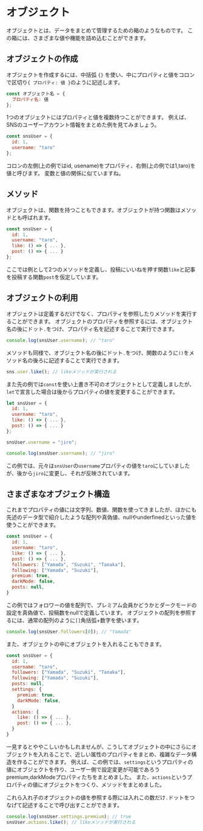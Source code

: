 # オブジェクト
オブジェクトとは、データをまとめて管理するための箱のようなものです。
この箱には、さまざまな値や機能を詰め込むことができます。

## オブジェクトの作成
オブジェクトを作成するには、中括弧 `{}` を使い、中にプロパティと値をコロンで区切り`{ プロパティ: 値 }`のように記述します。

```js
const オブジェクト名 = {
  プロパティ名: 値
};
```

1つのオブジェクトにはプロパティと値を複数持つことができます。
例えば、SNSのユーザーアカウント情報をまとめた例を見てみましょう。

```js
const snsUser = {
  id: 1,
  username: "taro"
};
```

コロンの左側(上の例ではid, usename)をプロパティ、右側(上の例では1,taro)を値と呼びます。
変数と値の関係に似ていますね。

## メソッド
オブジェクトは、関数を持つこともできます。オブジェクトが持つ関数はメソッドとも呼ばれます。

```js
const snsUser = {
  id: 1,
  username: "taro",
  like: () => { ... },
  post: () => { ... }
};
```

ここでは例として2つのメソッドを定義し、投稿にいいねを押す関数`like`と記事を投稿する関数`post`を仮定しています。

## オブジェクトの利用
オブジェクトは定義するだけでなく、プロパティを参照したりメソッドを実行することができます。
オブジェクトのプロパティを参照するには、オブジェクト名の後にドット`.`をつけ、プロパティ名を記述することで実行できます。

```js
console.log(snsUser.username); // "taro"
```

メソッドも同様で、オブジェクト名の後にドット`.`をつけ、関数のように`()`をメソッド名の後ろに記述することで実行できます。

```js
sns.user.like(); // likeメソッドが実行される
```

また先の例では`const`を使い上書き不可のオブジェクトとして定義しましたが、`let`で宣言した場合は後からプロパティの値を変更することができます。

```js
let snsUser = {
  id: 1,
  username: "taro",
  like: () => { ... },
  post: () => { ... }
};

snsUser.username = "jiro";

console.log(snsUser.username); // "jiro"
```

この例では、元々は`snsUser`の`username`プロパティの値を`taro`にしていましたが、後から`jiro`に変更し、それが反映されています。

## さまざまなオブジェクト構造
これまでプロパティの値には文字列、数値、関数を使ってきましたが、ほかにも先述のデータ型で紹介したような配列や真偽値、nullやunderfinedといった値を使うことができます。

```js
const snsUser = {
  id: 1,
  username: "taro",
  like: () => { ... },
  post: () => { ... },
  followers: ["Yamada", "Suzuki", "Tanaka"],
  following: ["Yamada", "Suzuki"],
  premium: true, 
  darkMode: false,
  posts: null,
}
```

この例ではフォロワーの値を配列で、プレミアム会員かどうかとダークモードの設定を真偽値で、投稿数をnullで定義しています。
オブジェクトの配列を参照するには、通常の配列のように`[]`角括弧+数字を使います。

```js
console.log(snsUser.followers[0]); // "Yamada"
```

また、オブジェクトの中にオブジェクトを入れることもできます。

```js
const snsUser = {
  id: 1,
  username: "taro",
  followers: ["Yamada", "Suzuki", "Tanaka"],
  following: ["Yamada", "Suzuki"],
  posts: null,
  settings: {
    premium: true,
    darkMode: false,
  }
  actions: {
    like: () => { ... },
    post: () => { ... },
  }
}
```

一見するとややこしいかもしれませんが、こうしてオブジェクトの中にさらにオブジェクトを入れることで、近しい属性のプロパティをまとめ、複雑なデータ構造を作ることができます。
例えば、この例では、`settings`というプロパティの値にオブジェクトを作り、ユーザー側で設定変更が可能であろうpremium,darkModeプロパティたちをまとめました。
また、`actions`というプロパティの値にオブジェクトをつくり、メソッドをまとめました。

これら入れ子のオブジェクトの値を参照する際には入れこの数だけ`.`ドットをつなげて記述することで呼び出すことができます。

```js
console.log(snsUser.settings.premium); // true
snsUser.actions.like(); // likeメソッドが実行される
```
